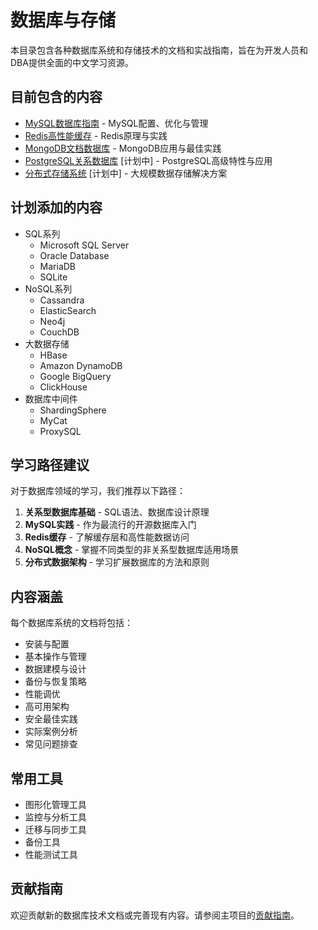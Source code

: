# 数据库与存储

本目录包含各种数据库系统和存储技术的文档和实战指南，旨在为开发人员和DBA提供全面的中文学习资源。

## 目前包含的内容

- [MySQL数据库指南](mysql/README.md) - MySQL配置、优化与管理
- [Redis高性能缓存](redis/README.md) - Redis原理与实践
- [MongoDB文档数据库](mongodb/README.md) - MongoDB应用与最佳实践
- [PostgreSQL关系数据库](postgresql/README.md) [计划中] - PostgreSQL高级特性与应用
- [分布式存储系统](distributed/README.md) [计划中] - 大规模数据存储解决方案

## 计划添加的内容

- SQL系列
  - Microsoft SQL Server
  - Oracle Database
  - MariaDB
  - SQLite
- NoSQL系列
  - Cassandra
  - ElasticSearch
  - Neo4j
  - CouchDB
- 大数据存储
  - HBase
  - Amazon DynamoDB
  - Google BigQuery
  - ClickHouse
- 数据库中间件
  - ShardingSphere
  - MyCat
  - ProxySQL

## 学习路径建议

对于数据库领域的学习，我们推荐以下路径：

1. **关系型数据库基础** - SQL语法、数据库设计原理
2. **MySQL实践** - 作为最流行的开源数据库入门
3. **Redis缓存** - 了解缓存层和高性能数据访问
4. **NoSQL概念** - 掌握不同类型的非关系型数据库适用场景
5. **分布式数据架构** - 学习扩展数据库的方法和原则

## 内容涵盖

每个数据库系统的文档将包括：

- 安装与配置
- 基本操作与管理
- 数据建模与设计
- 备份与恢复策略
- 性能调优
- 高可用架构
- 安全最佳实践
- 实际案例分析
- 常见问题排查

## 常用工具

- 图形化管理工具
- 监控与分析工具
- 迁移与同步工具
- 备份工具
- 性能测试工具

## 贡献指南

欢迎贡献新的数据库技术文档或完善现有内容。请参阅主项目的[贡献指南](../../CONTRIBUTING.md)。 